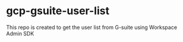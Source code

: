 # gcp-gsuite-user-list
This repo is created to get the user list from G-suite using Workspace Admin SDK
